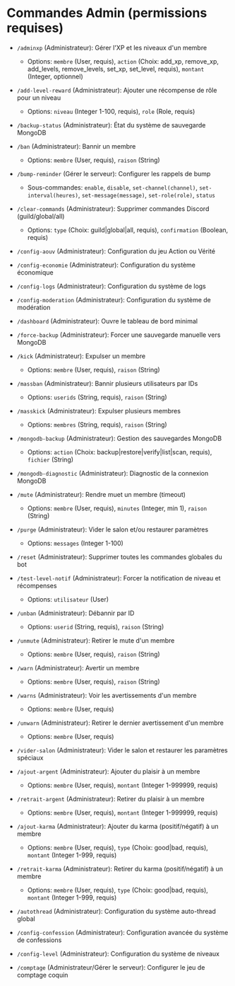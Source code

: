 # Commandes Admin (permissions requises)

- `/adminxp` (Administrateur): Gérer l'XP et les niveaux d'un membre
  - Options: `membre` (User, requis), `action` (Choix: add_xp, remove_xp, add_levels, remove_levels, set_xp, set_level, requis), `montant` (Integer, optionnel)

- `/add-level-reward` (Administrateur): Ajouter une récompense de rôle pour un niveau
  - Options: `niveau` (Integer 1-100, requis), `role` (Role, requis)

- `/backup-status` (Administrateur): État du système de sauvegarde MongoDB

- `/ban` (Administrateur): Bannir un membre
  - Options: `membre` (User, requis), `raison` (String)

- `/bump-reminder` (Gérer le serveur): Configurer les rappels de bump
  - Sous-commandes: `enable`, `disable`, `set-channel(channel)`, `set-interval(heures)`, `set-message(message)`, `set-role(role)`, `status`

- `/clear-commands` (Administrateur): Supprimer commandes Discord (guild/global/all)
  - Options: `type` (Choix: guild|global|all, requis), `confirmation` (Boolean, requis)

- `/config-aouv` (Administrateur): Configuration du jeu Action ou Vérité

- `/config-economie` (Administrateur): Configuration du système économique

- `/config-logs` (Administrateur): Configuration du système de logs

- `/config-moderation` (Administrateur): Configuration du système de modération

- `/dashboard` (Administrateur): Ouvre le tableau de bord minimal

- `/force-backup` (Administrateur): Forcer une sauvegarde manuelle vers MongoDB

- `/kick` (Administrateur): Expulser un membre
  - Options: `membre` (User, requis), `raison` (String)

- `/massban` (Administrateur): Bannir plusieurs utilisateurs par IDs
  - Options: `userids` (String, requis), `raison` (String)

- `/masskick` (Administrateur): Expulser plusieurs membres
  - Options: `membres` (String, requis), `raison` (String)

- `/mongodb-backup` (Administrateur): Gestion des sauvegardes MongoDB
  - Options: `action` (Choix: backup|restore|verify|list|scan, requis), `fichier` (String)

- `/mongodb-diagnostic` (Administrateur): Diagnostic de la connexion MongoDB

- `/mute` (Administrateur): Rendre muet un membre (timeout)
  - Options: `membre` (User, requis), `minutes` (Integer, min 1), `raison` (String)

- `/purge` (Administrateur): Vider le salon et/ou restaurer paramètres
  - Options: `messages` (Integer 1-100)

- `/reset` (Administrateur): Supprimer toutes les commandes globales du bot

- `/test-level-notif` (Administrateur): Forcer la notification de niveau et récompenses
  - Options: `utilisateur` (User)

- `/unban` (Administrateur): Débannir par ID
  - Options: `userid` (String, requis), `raison` (String)

- `/unmute` (Administrateur): Retirer le mute d'un membre
  - Options: `membre` (User, requis), `raison` (String)

- `/warn` (Administrateur): Avertir un membre
  - Options: `membre` (User, requis), `raison` (String)

- `/warns` (Administrateur): Voir les avertissements d'un membre
  - Options: `membre` (User, requis)

- `/unwarn` (Administrateur): Retirer le dernier avertissement d'un membre
  - Options: `membre` (User, requis)

- `/vider-salon` (Administrateur): Vider le salon et restaurer les paramètres spéciaux

- `/ajout-argent` (Administrateur): Ajouter du plaisir à un membre
  - Options: `membre` (User, requis), `montant` (Integer 1-999999, requis)

- `/retrait-argent` (Administrateur): Retirer du plaisir à un membre
  - Options: `membre` (User, requis), `montant` (Integer 1-999999, requis)

- `/ajout-karma` (Administrateur): Ajouter du karma (positif/négatif) à un membre
  - Options: `membre` (User, requis), `type` (Choix: good|bad, requis), `montant` (Integer 1-999, requis)

- `/retrait-karma` (Administrateur): Retirer du karma (positif/négatif) à un membre
  - Options: `membre` (User, requis), `type` (Choix: good|bad, requis), `montant` (Integer 1-999, requis)

- `/autothread` (Administrateur): Configuration du système auto-thread global

- `/config-confession` (Administrateur): Configuration avancée du système de confessions

- `/config-level` (Administrateur): Configuration du système de niveaux

- `/comptage` (Administrateur/Gérer le serveur): Configurer le jeu de comptage coquin